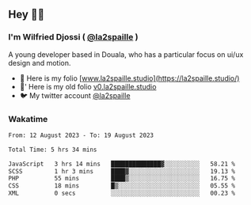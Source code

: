 ## Hey 👋🏾
### I'm Wilfried Djossi ( <a href="https://twitter.com/la2spaille/" target="_blank">@la2spaille</a> )
A young developer based in Douala, who has a particular focus on ui/ux design and motion.

- 🎨 Here is my folio [www.la2spaille.studio](https://la2spaille.studio/)
- 🎨' Here is my old folio [v0.la2spaille.studio](https://v0.la2spaille.studio/)
- 🐦 My twitter account [@la2spaille](https://twitter.com/la2spaille/)

### Wakatime
<!--START_SECTION:waka-->

```txt
From: 12 August 2023 - To: 19 August 2023

Total Time: 5 hrs 34 mins

JavaScript   3 hrs 14 mins   ██████████████▓░░░░░░░░░░   58.21 %
SCSS         1 hr 3 mins     ████▓░░░░░░░░░░░░░░░░░░░░   19.13 %
PHP          55 mins         ████▒░░░░░░░░░░░░░░░░░░░░   16.75 %
CSS          18 mins         █▒░░░░░░░░░░░░░░░░░░░░░░░   05.55 %
XML          0 secs          ░░░░░░░░░░░░░░░░░░░░░░░░░   00.23 %
```

<!--END_SECTION:waka-->
<!--
**la2spaille/la2spaille** is a ✨ _special_ ✨ repository because its `README.md` (this file) appears on your GitHub profile.

Here are some ideas to get you started:

- 🔭 I’m currently working on ...
- 🌱 I’m currently learning ...
- 👯 I’m looking to collaborate on ...
- 🤔 I’m looking for help with ...
- 💬 Ask me about ...
- 📫 How to reach me: ...
- 😄 Pronouns: ...
- ⚡ Fun fact: ...
-->
